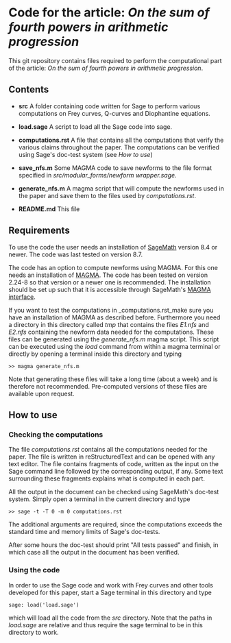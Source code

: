 # Code for the article: _On the sum of fourth powers in arithmetic progression_

This git repository contains files required to perform the
computational part of the article: _On the sum of fourth powers in
arithmetic progression_.

## Contents

* **src** A folder containing code written for Sage to perform various
  computations on Frey curves, Q-curves and Diophantine equations.

* **load.sage** A script to load all the Sage code into sage.

* **computations.rst** A file that contains all the computations that
  verify the various claims throughout the paper. The computations can
  be verified using Sage's doc-test system (see _How to use_)
  
* **save\_nfs.m** Some MAGMA code to save newforms to the file format
  specified in _src/modular\_forms/newform wrapper.sage_.
  
* **generate\_nfs.m** A magma script that will compute the newforms
  used in the paper and save them to the files used by _computations.rst_.
  
* **README.md** This file

## Requirements

To use the code the user needs an installation of
[SageMath](http://www.sagemath.org/) version 8.4 or newer.  The code
was last tested on version 8.7.

The code has an option to compute newforms using MAGMA. For this one
needs an installation of
[MAGMA](http://magma.maths.usyd.edu.au/magma/). The code has been
tested on version 2.24-8 so that version or a newer one is
recommended. The installation should be set up such that it is
accessible through SageMath's [MAGMA
interface](http://doc.sagemath.org/html/en/reference/interfaces/sage/interfaces/magma.html).

If you want to test the computations in _computations.rst_make sure
you have an installation of MAGMA as described before. Furthermore you
need a directory in this directory called _tmp_ that contains the
files _E1.nfs_ and _E2.nfs_ containing the newform data needed for the
computations. These files can be generated using the _generate\_nfs.m_
magma script. This script can be executed using the _load_ command
from within a magma terminal or directly by opening a terminal inside
this directory and typing

    >> magma generate_nfs.m

Note that generating these files will take a long time (about a week)
and is therefore not recommended. Pre-computed versions of these files
are available upon request.

## How to use

### Checking the computations

The file _computations.rst_ contains all the computations needed for
the paper. The file is written in reStructuredText and can be opened
with any text editor. The file contains fragments of code, written as
the input on the Sage command line followed by the corresponding
output, if any. Some text surrounding these fragments explains what is
computed in each part.

All the output in the document can be checked using SageMath's
doc-test system. Simply open a terminal in the current directory and
type

    >> sage -t -T 0 -m 0 computations.rst

The additional arguments are required, since the computations exceeds
the standard time and memory limits of Sage's doc-tests.

After some hours the doc-test should print "All tests passed" and
finish, in which case all the output in the document has been
verified.

### Using the code

In order to use the Sage code and work with Frey curves and other
tools developed for this paper, start a Sage terminal in this
directory and type

    sage: load('load.sage')

which will load all the code from the _src_ directory. Note that the
paths in _load.sage_ are relative and thus require the sage terminal
to be in this directory to work.
